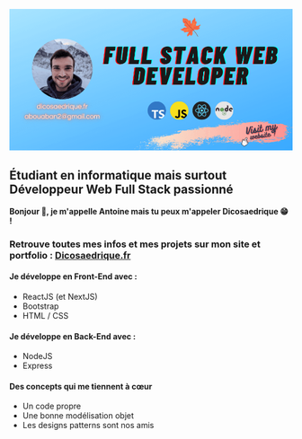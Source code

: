[![Mon Portfolio](https://github.com/Dicosaedrique/Dicosaedrique/blob/main/readme_header_gh.png?raw=true "Clique pour aller sur mon site")](https://dicosaedrique.fr)

## Étudiant en informatique mais surtout Développeur Web Full Stack passionné

**Bonjour 👋, je m'appelle Antoine mais tu peux m'appeler Dicosaedrique 😁 !**

### Retrouve toutes mes infos et mes projets sur mon site et portfolio : [Dicosaedrique.fr](https://dicosaedrique.fr)

#### Je développe en Front-End avec :
- ReactJS (et NextJS)
- Bootstrap
- HTML / CSS
#### Je développe en Back-End avec :
- NodeJS
- Express
#### Des concepts qui me tiennent à cœur
- Un code propre
- Une bonne modélisation objet
- Les designs patterns sont nos amis
